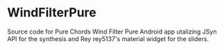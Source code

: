 # WindFilterPure

Source code for Pure Chords Wind Filter Pure Android app utalizing JSyn API for the synthesis and Rey rey5137's material widget for the sliders.


